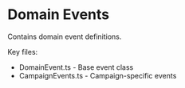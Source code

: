 # Domain Events

Contains domain event definitions.

Key files:
- DomainEvent.ts - Base event class
- CampaignEvents.ts - Campaign-specific events
